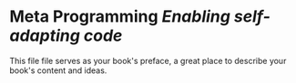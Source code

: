 # Meta Programming *Enabling self-adapting code*



This file file serves as your book's preface, a great place to describe your book's content and ideas.
